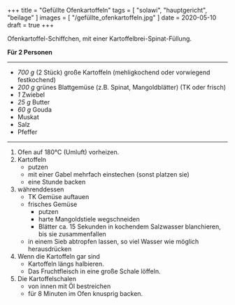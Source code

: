 +++
title = "Gefüllte Ofenkartoffeln"
tags = [ "solawi", "hauptgericht", "beilage" ]
images = [ "/gefüllte_ofenkartoffeln.jpg" ]
date = 2020-05-10
draft = true
+++

Ofenkartoffel-Schiffchen, mit einer Kartoffelbrei-Spinat-Füllung.

**Für 2 Personen**

---

- *700 g* (2 Stück) große Kartoffeln (mehligkochend oder vorwiegend festkochend)
- *200 g* grünes Blattgemüse (z.B. Spinat, Mangoldblätter) (TK oder frisch)
- *1* Zwiebel
- *25 g* Butter
- *60 g* Gouda
- Muskat
- Salz
- Pfeffer

---

1. Ofen auf 180°C (Umluft) vorheizen.
2. Kartoffeln
   * putzen
   * mit einer Gabel mehrfach einstechen (sonst platzen sie)
   * eine Stunde backen
3. währenddessen
   * TK Gemüse auftauen
   * frisches Gemüse
     * putzen
     * harte Mangoldstiele wegschneiden
     * Blätter ca. 15 Sekunden in kochendem Salzwasser blanchieren, bis sie zusammenfallen
   * in einem Sieb abtropfen lassen, so viel Wasser wie möglich herausdrücken
3. Wenn die Kartoffeln gar sind
   * Kartoffeln längs halbieren.
   * Das Fruchtfleisch in eine große Schale löffeln.
4. Die Kartoffelschalen
   * von innen mit Öl bestreichen
   * für 8 Minuten im Ofen knusprig backen.
